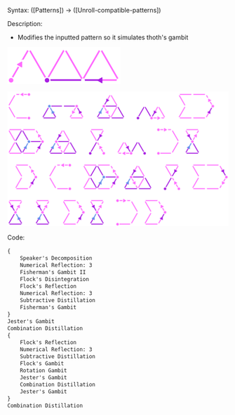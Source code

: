 Syntax:
(\[Patterns]) -> (\[Unroll-compatible-patterns])

Description:
* Modifies the inputted pattern so it simulates thoth's gambit

![](../../../Images/Modify%20Patterns%20(Unrolled%20Thoth's)%20Pattern.png)

![](../../../Images/Modify%20Patterns%20(Unrolled%20Thoth's)%20Code.png)

Code:
```
{
	Speaker's Decomposition
	Numerical Reflection: 3
	Fisherman's Gambit II
	Flock's Disintegration
	Flock's Reflection
	Numerical Reflection: 3
	Subtractive Distillation
	Fisherman's Gambit
}
Jester's Gambit
Combination Distillation
{
	Flock's Reflection
	Numerical Reflection: 3
	Subtractive Distillation
	Flock's Gambit
	Rotation Gambit
	Jester's Gambit
	Combination Distillation
	Jester's Gambit
}
Combination Distillation
```